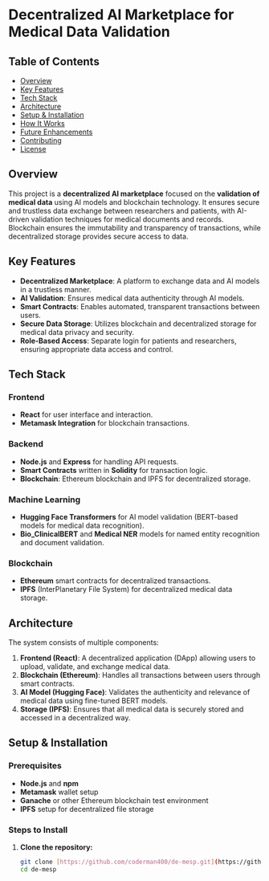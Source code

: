# Decentralized AI Marketplace for Medical Data Validation

## Table of Contents
- [Overview](#overview)
- [Key Features](#key-features)
- [Tech Stack](#tech-stack)
- [Architecture](#architecture)
- [Setup & Installation](#setup--installation)
- [How It Works](#how-it-works)
- [Future Enhancements](#future-enhancements)
- [Contributing](#contributing)
- [License](#license)

## Overview
This project is a **decentralized AI marketplace** focused on the **validation of medical data** using AI models and blockchain technology. It ensures secure and trustless data exchange between researchers and patients, with AI-driven validation techniques for medical documents and records. Blockchain ensures the immutability and transparency of transactions, while decentralized storage provides secure access to data.

## Key Features
- **Decentralized Marketplace**: A platform to exchange data and AI models in a trustless manner.
- **AI Validation**: Ensures medical data authenticity through AI models.
- **Smart Contracts**: Enables automated, transparent transactions between users.
- **Secure Data Storage**: Utilizes blockchain and decentralized storage for medical data privacy and security.
- **Role-Based Access**: Separate login for patients and researchers, ensuring appropriate data access and control.

## Tech Stack
### Frontend
- **React** for user interface and interaction.
- **Metamask Integration** for blockchain transactions.

### Backend
- **Node.js** and **Express** for handling API requests.
- **Smart Contracts** written in **Solidity** for transaction logic.
- **Blockchain**: Ethereum blockchain and IPFS for decentralized storage.

### Machine Learning
- **Hugging Face Transformers** for AI model validation (BERT-based models for medical data recognition).
- **Bio_ClinicalBERT** and **Medical NER** models for named entity recognition and document validation.

### Blockchain
- **Ethereum** smart contracts for decentralized transactions.
- **IPFS** (InterPlanetary File System) for decentralized medical data storage.

## Architecture
The system consists of multiple components:
1. **Frontend (React)**: A decentralized application (DApp) allowing users to upload, validate, and exchange medical data.
2. **Blockchain (Ethereum)**: Handles all transactions between users through smart contracts.
3. **AI Model (Hugging Face)**: Validates the authenticity and relevance of medical data using fine-tuned BERT models.
4. **Storage (IPFS)**: Ensures that all medical data is securely stored and accessed in a decentralized way.

## Setup & Installation
### Prerequisites
- **Node.js** and **npm**
- **Metamask** wallet setup
- **Ganache** or other Ethereum blockchain test environment
- **IPFS** setup for decentralized file storage

### Steps to Install
1. **Clone the repository:**
   ```bash
   git clone [https://github.com/coderman400/de-mesp.git](https://github.com/coderman400/de-mesp.git)
   cd de-mesp
